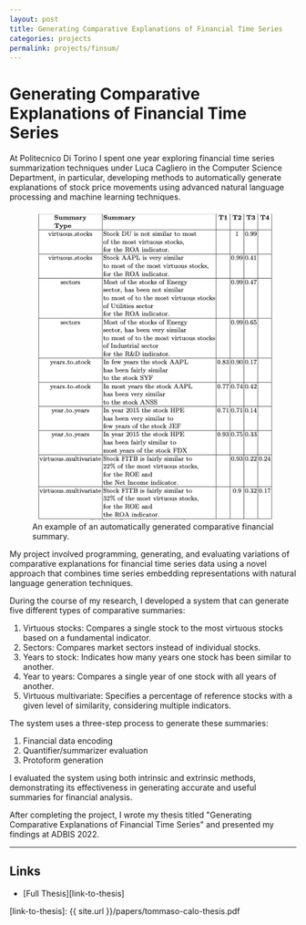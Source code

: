 ```yaml
---
layout: post
title: Generating Comparative Explanations of Financial Time Series
categories: projects
permalink: projects/finsum/
---
```


# Generating Comparative Explanations of Financial Time Series

At Politecnico Di Torino I spent one year exploring financial time series summarization techniques under Luca Cagliero in the Computer Science Department, in particular, developing methods to automatically generate explanations of stock price movements using advanced natural language processing and machine learning techniques.

<!--more-->

<figure class="l-page">
  <img src="/images/projects/finsum/examples.png" alt="Sample of generated financial summary.">
  <figcaption>An example of an automatically generated comparative financial summary.</figcaption>
</figure>

My project involved programming, generating, and evaluating variations of comparative explanations for financial time series data using a novel approach that combines time series embedding representations with natural language generation techniques.

During the course of my research, I developed a system that can generate five different types of comparative summaries:

1. Virtuous stocks: Compares a single stock to the most virtuous stocks based on a fundamental indicator.
2. Sectors: Compares market sectors instead of individual stocks.
3. Years to stock: Indicates how many years one stock has been similar to another.
4. Year to years: Compares a single year of one stock with all years of another.
5. Virtuous multivariate: Specifies a percentage of reference stocks with a given level of similarity, considering multiple indicators.

The system uses a three-step process to generate these summaries:

1. Financial data encoding
2. Quantifier/summarizer evaluation
3. Protoform generation

I evaluated the system using both intrinsic and extrinsic methods, demonstrating its effectiveness in generating accurate and useful summaries for financial analysis.

After completing the project, I wrote my thesis titled "Generating Comparative Explanations of Financial Time Series" and presented my findings at ADBIS 2022.

***

## Links
* [Full Thesis][link-to-thesis]

[link-to-thesis]: {{ site.url }}/papers/tommaso-calo-thesis.pdf